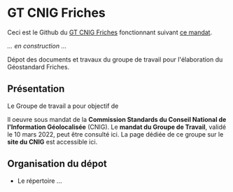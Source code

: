 # GT CNIG Friches
Ceci est le Github du [GT CNIG Friches](http://cnig.gouv.fr/?page_id=26033) fonctionnant suivant [ce mandat](http://cnig.gouv.fr/wp-content/uploads/2022/03/220310_mandat_GT_CNIG_Friches.pdf).

_... en construction ..._




Dépot des documents et travaux du groupe de travail pour l'élaboration du Géostandard Friches.

## Présentation 

Le Groupe de travail a pour objectif de      

Il oeuvre sous mandat de la **Commission Standards du Conseil National de l'Information Géolocalisée** (CNIG). Le **mandat du Groupe de Travail**, validé le 10 mars 2022, peut être consulté ici. La page dédiée de ce groupe sur le **site du CNIG** est accessible ici. 

## Organisation du dépot

* Le répertoire ...
